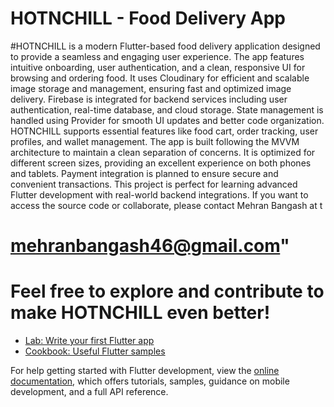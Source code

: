 # HOTNCHILL - Food Delivery App 

#HOTNCHILL is a modern Flutter-based food delivery application designed to provide a seamless and engaging user experience.
The app features intuitive onboarding, user authentication, and a clean, responsive UI for browsing and ordering food.
It uses Cloudinary for efficient and scalable image storage and management, ensuring fast and optimized image delivery.
Firebase is integrated for backend services including user authentication, real-time database, and cloud storage.
State management is handled using Provider for smooth UI updates and better code organization.
HOTNCHILL supports essential features like food cart, order tracking, user profiles, and wallet management.
The app is built following the MVVM architecture to maintain a clean separation of concerns.
It is optimized for different screen sizes, providing an excellent experience on both phones and tablets.
Payment integration is planned to ensure secure and convenient transactions.
This project is perfect for learning advanced Flutter development with real-world backend integrations.
If you want to access the source code or collaborate, please contact Mehran Bangash at t
<br>
# mehranbangash46@gmail.com"

# Feel free to explore and contribute to make HOTNCHILL even better!
- [Lab: Write your first Flutter app](https://docs.flutter.dev/get-started/codelab)
- [Cookbook: Useful Flutter samples](https://docs.flutter.dev/cookbook)

For help getting started with Flutter development, view the
[online documentation](https://docs.flutter.dev/), which offers tutorials,
samples, guidance on mobile development, and a full API reference.
